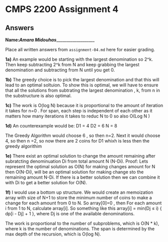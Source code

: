 # CMPS 2200 Assignment 4
## Answers

**Name:**___Amara Midouhas______________________


Place all written answers from `assignment-04.md` here for easier grading.

**1a)** An example would be starting with the largest denomination so 2^k. Then keep subtracting 2^k from N and keep grabbing the largest denomination and subtracting from N  until you get 0. 

**1b)** The greedy choice is to pick the largest denomination and that this will lead to an optimal soltuion. To show this is optimal, we will have to ensure that all the solutions from subtrating the largest denomination , k, from n in the substructure is also optimal. 

**1c)** The work is O(log N) because it is proportional to the amount of iteration it takes for n=0 . For span, each step is independent of each other as it matters how many iterations it takes to reduc N to 0 so also O(Log N )

**1d)** An counterexample would be:
D1 = 4
D2 = 6 
N = 8

The Greedy Algorithm would choose 6 , so then n=2. Next it would choose 4, so then n =2, so now there are 2 coins for D1 whixh is less then the greedy algorithim 

**1e)** There exist an optimal solution to change the amount remaining after subratcting denominuation Di from total amount N (N-Di).
Proof: Lets represent the optimal solution as O(N) for making changes amount for N then O(N-Di), will be an optimal solution for making change sto the remaining amount N-Di. If there is a better solution then we can combine it with Di to get a better solution for O(N).

**1f)** I would use a bottom up structure. We would create an memoization array with size of N+1 to store the minimum number of coins to make a change for each amount from 0 to N. So  array[0]=0 , then For each amount i from 1 to N, calculate array[i]. So something like this array[i] = min(Dj ≤ i) { dp[i - Dj] + 1 }, where Dj is one of the available denominations.

The work is proportional to the number of subproblems, which is O(N * k), where k is the number of denominations. The span is determined by the max depth of the recursion, which is O(log N).